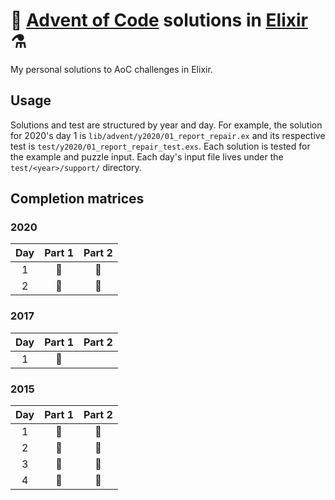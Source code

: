 # 🎄 [Advent of Code](https://adventofcode.com/) solutions in [Elixir](https://elixir-lang.org/) ⚗️

My personal solutions to AoC challenges in Elixir.

## Usage

Solutions and test are structured by year and day.
For example, the solution for 2020's day 1 is
`lib/advent/y2020/01_report_repair.ex` and its respective test is
`test/y2020/01_report_repair_test.exs`.
Each solution is tested for the example and puzzle input. Each day's input file
lives under the `test/<year>/support/` directory.

## Completion matrices

### 2020

| Day | Part 1 | Part 2 |
| :-: | :----: | :----: |
| 1   | 🌟     | 🌟     |
| 2   | 🌟     | 🌟     |

### 2017

| Day | Part 1 | Part 2 |
| :-: | :----: | :----: |
| 1   | 🌟     |        |

### 2015

| Day | Part 1 | Part 2 |
| :-: | :----: | :----: |
| 1   | 🌟     | 🌟     |
| 2   | 🌟     | 🌟     |
| 3   | 🌟     | 🌟     |
| 4   | 🌟     | 🌟     |
